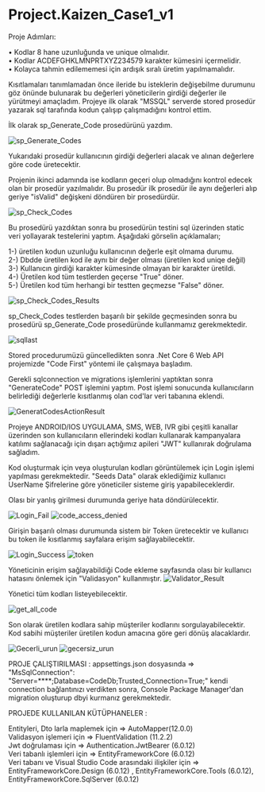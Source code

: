 # Project.Kaizen_Case1_v1

Proje Adımları: 

• Kodlar 8 hane uzunluğunda ve unique olmalıdır. <br /> 
• Kodlar ACDEFGHKLMNPRTXYZ234579 karakter kümesini içermelidir. <br /> 
• Kolayca tahmin edilememesi için ardışık sıralı üretim yapılmamalıdır. <br /> 

Kısıtlamaları tanımlamadan önce ileride bu isteklerin değişebilme durumunu göz önünde bulunarak bu değerleri yöneticilerin girdiği değerler ile yürütmeyi amaçladım.
Projeye ilk olarak "MSSQL" serverde stored prosedür yazarak sql tarafında kodun çalışıp çalışmadığını kontrol ettim.

İlk olarak sp_Generate_Code prosedürünü yazdım.

![sp_Generate_Codes](https://user-images.githubusercontent.com/58344612/210895988-4ac93918-a26b-4670-8511-8b8b39197ce8.png)

Yukarıdaki prosedür kullanıcının girdiği değerleri alacak ve alınan değerlere göre code üretecektir. 


Projenin ikinci adamında ise kodların geçeri olup olmadığını kontrol edecek olan bir prosedür yazılmalıdır. Bu prosedür ilk prosedür ile aynı değerleri alıp
geriye "isValid" değişkeni döndüren bir prosedürdür.

![sp_Check_Codes](https://user-images.githubusercontent.com/58344612/210896578-1c3a3f21-c11f-43cf-b762-0074ccd3dcb8.png)

Bu prosedürü yazdıktan sonra bu prosedürün testini sql üzerinden static veri yollayarak testelerini yaptım.
Aşağıdaki görselin açıklamaları;

1-) üretilen kodun uzunluğu kullanıcının değerle eşit olmama durumu. <br /> 
2-) Dbdde üretilen kod ile aynı bir değer olması (üretilen kod uniqe değil) <br />
3-) Kullanıcın girdiği karakter kümesinde olmayan bir karakter üretildi. <br /> 
4-) Üretilen kod tüm testlerden geçerse "True" döner. <br />
5-) Üretilen kod tüm herhangi bir testten geçmezse  "False" döner. <br />


![sp_Check_Codes_Results](https://user-images.githubusercontent.com/58344612/210897022-10fee215-397f-4fa8-ba12-6b565dfd60b4.png)


sp_Check_Codes testlerden başarılı bir şekilde geçmesinden sonra bu prosedürü  sp_Generate_Code prosedüründe kullanmamız gerekmektedir.

![sqllast](https://user-images.githubusercontent.com/58344612/210897281-90aa512f-e934-4692-a302-bd63f722c4d3.png)

Stored procedurumüzü güncelledikten sonra .Net Core 6 Web API projemizde "Code First" yöntemi ile çalışmaya başladım.

Gerekli sqlconnection ve migrations işlemlerini yaptıktan sonra "GenerateCode" POST işlemini yaptım. Post işlemi sonucunda kullanıcıların belirlediği
değerlerle kısıtlanmış olan cod'lar veri tabanına eklendi.


![GeneratCodesActionResult](https://user-images.githubusercontent.com/58344612/210897911-313705de-73c5-4d0e-b0d4-3176c7a1e954.png)


Projeye ANDROID/IOS UYGULAMA, SMS, WEB, IVR gibi çeşitli kanallar üzerinden son kullanıcıların ellerindeki kodları kullanarak kampanyalara katılımı
sağlanacağı için dışarı açtığımız apileri "JWT" kullanırak doğrulama sağladım. 

Kod oluşturmak için veya oluşturulan kodları görüntülemek için Login işlemi yapılması gerekmektedir.
"Seeds Data" olarak eklediğimiz kullanıcı UserName Şifrelerine göre yöneticiler sisteme giriş yapabileceklerdir.

Olası bir yanlış girilmesi durumunda geriye hata döndürülecektir.

![Login_Fail](https://user-images.githubusercontent.com/58344612/210898451-330cc1e0-3424-4e5f-b016-66f40be9fa5e.png)
![code_access_denied](https://user-images.githubusercontent.com/58344612/210898614-b09befce-74f5-4151-9566-b89adcbb9c09.png)



Girişin başarılı olması durumunda sistem bir Token üretecektir ve kullanıcı bu token ile kısıtlanmış sayfalara erişim sağlayabilecektir.

![Login_Success](https://user-images.githubusercontent.com/58344612/210898543-dc60b1cd-56b1-4e1c-97ae-42ded5ea0ecf.png)
![token](https://user-images.githubusercontent.com/58344612/210898656-e21bf610-36c3-442b-8847-c36909bf1423.png)

Yöneticinin erişim sağlayabildiği Code ekleme sayfasında olası bir kullanıcı hatasını önlemek için "Validasyon" kullanmıştır.
![Validator_Result](https://user-images.githubusercontent.com/58344612/210898805-12dffea9-1190-46bb-b1c5-3af75a47fde1.png)

Yönetici tüm kodları listeyebilecektir.

![get_all_code](https://user-images.githubusercontent.com/58344612/210898844-76013440-2f56-48f2-a5f7-cbba986ab929.png)


Son olarak üretilen kodlara sahip müşteriler kodlarını sorgulayabilecektir. Kod sabihi müşteriler üretilen kodun amacına göre geri dönüş alacaklardır.

![Gecerli_urun](https://user-images.githubusercontent.com/58344612/210898956-b9b37716-f462-4e0b-97fe-6857770ff35b.png)
![gecersiz_urun](https://user-images.githubusercontent.com/58344612/210898958-2bcbf42f-cc33-43e5-b91e-173d1c415273.png)



PROJE ÇALIŞTIRILMASI : appsettings.json dosyasında =>  "MsSqlConnection": "Server=****;Database=CodeDb;Trusted_Connection=True;" kendi connection bağlantınızı 
verdikten sonra, Console Package Manager'dan migration oluşturup dbyi kurmanız gerekmektedir.

PROJEDE KULLANILAN KÜTÜPHANELER : 

Entityleri, Dto larla maplemek için => AutoMapper(12.0.0) <br />
Validasyon işlemeri için => FluentValidation (11.2.2) <br />
Jwt doğrulaması için => Authentication.JwtBearer (6.0.12) <br />
Veri tabanlı işlemleri için => EntityFrameworkCore (6.0.12) <br />
Veri tabanı ve Visual Studio Code arasındaki ilişkiler için => EntityFrameworkCore.Design (6.0.12) , EntityFrameworkCore.Tools (6.0.12), EntityFrameworkCore.SqlServer (6.0.12)

